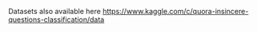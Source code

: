 Datasets also available here https://www.kaggle.com/c/quora-insincere-questions-classification/data


